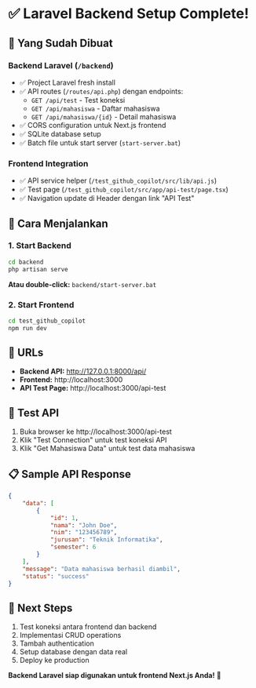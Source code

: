 # ✅ Laravel Backend Setup Complete!

## 📁 Yang Sudah Dibuat

### Backend Laravel (`/backend`)
- ✅ Project Laravel fresh install
- ✅ API routes (`/routes/api.php`) dengan endpoints:
  - `GET /api/test` - Test koneksi
  - `GET /api/mahasiswa` - Daftar mahasiswa
  - `GET /api/mahasiswa/{id}` - Detail mahasiswa
- ✅ CORS configuration untuk Next.js frontend
- ✅ SQLite database setup
- ✅ Batch file untuk start server (`start-server.bat`)

### Frontend Integration
- ✅ API service helper (`/test_github_copilot/src/lib/api.js`)
- ✅ Test page (`/test_github_copilot/src/app/api-test/page.tsx`)
- ✅ Navigation update di Header dengan link "API Test"

## 🚀 Cara Menjalankan

### 1. Start Backend
```bash
cd backend
php artisan serve
```
**Atau double-click:** `backend/start-server.bat`

### 2. Start Frontend  
```bash
cd test_github_copilot
npm run dev
```

## 🔗 URLs
- **Backend API:** http://127.0.0.1:8000/api/
- **Frontend:** http://localhost:3000
- **API Test Page:** http://localhost:3000/api-test

## 🧪 Test API
1. Buka browser ke http://localhost:3000/api-test
2. Klik "Test Connection" untuk test koneksi API
3. Klik "Get Mahasiswa Data" untuk test data mahasiswa

## 📋 Sample API Response
```json
{
    "data": [
        {
            "id": 1,
            "nama": "John Doe", 
            "nim": "123456789",
            "jurusan": "Teknik Informatika",
            "semester": 6
        }
    ],
    "message": "Data mahasiswa berhasil diambil",
    "status": "success"
}
```

## 🎯 Next Steps
1. Test koneksi antara frontend dan backend
2. Implementasi CRUD operations
3. Tambah authentication
4. Setup database dengan data real
5. Deploy ke production

**Backend Laravel siap digunakan untuk frontend Next.js Anda!** 🎉
